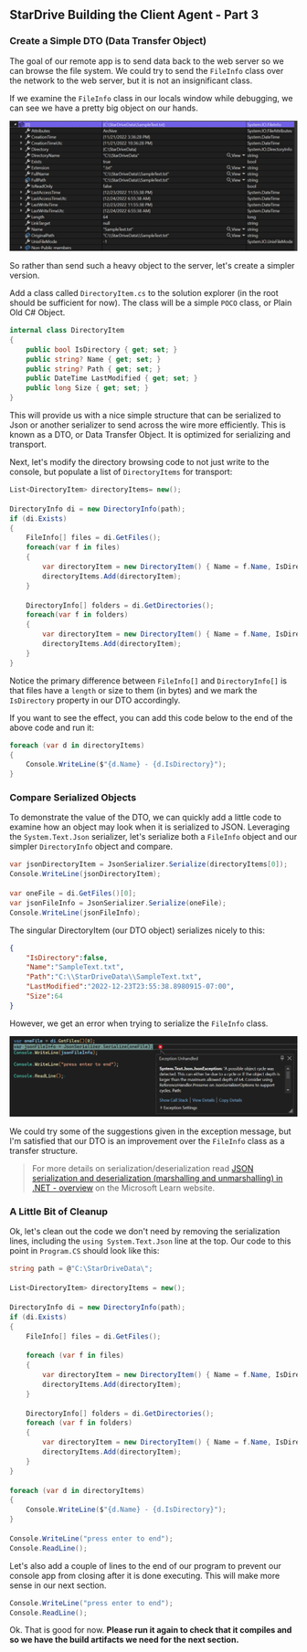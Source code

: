 ## StarDrive Building the Client Agent - Part 3

### Create a Simple DTO (Data Transfer Object)
The goal of our remote app is to send data back to the web server so we can browse the file system. We could try to send the `FileInfo` class over the network to the web server, but it is not an insignificant class.

If we examine the `FileInfo` class in our locals window while debugging, we can see we have a pretty big object on our hands.

![FileInfo class](images/part3/8-file-info-class.png)

So rather than send such a heavy object to the server, let's create a simpler version. 

Add a class called `DirectoryItem.cs` to the solution explorer (in the root should be sufficient for now). The class will be a simple `POCO` class, or Plain Old C# Object.

```C#
internal class DirectoryItem
{
    public bool IsDirectory { get; set; }
    public string? Name { get; set; }
    public string? Path { get; set; }
    public DateTime LastModified { get; set; }
    public long Size { get; set; }
}
```

This will provide us with a nice simple structure that can be serialized to Json or another serializer to send across the wire more efficiently. This is known as a DTO, or Data Transfer Object. It is optimized for serializing and transport.

Next, let's modify the directory browsing code to not just write to the console, but populate a list of `DirectoryItems` for transport:

```C#
List<DirectoryItem> directoryItems= new();

DirectoryInfo di = new DirectoryInfo(path);
if (di.Exists)
{
    FileInfo[] files = di.GetFiles();
    foreach(var f in files)
    {
        var directoryItem = new DirectoryItem() { Name = f.Name, IsDirectory = false, Path = f.FullName, LastModified = f.LastWriteTime, Size=f.Length };
        directoryItems.Add(directoryItem);
    }

    DirectoryInfo[] folders = di.GetDirectories();
    foreach(var f in folders)
    {
        var directoryItem = new DirectoryItem() { Name = f.Name, IsDirectory=true, Path=f.FullName, LastModified=f.LastWriteTime };
        directoryItems.Add(directoryItem);
    }
}
```
Notice the primary difference between `FileInfo[]` and `DirectoryInfo[]` is that files have a `length` or size to them (in bytes) and we mark the `IsDirectory` property in our DTO accordingly.

If you want to see the effect, you can add this code below to the end of the above code and run it:

```C#
foreach (var d in directoryItems)
{
    Console.WriteLine($"{d.Name} - {d.IsDirectory}");
}
```

### Compare Serialized Objects
To demonstrate the value of the DTO, we can quickly add a little code to examine how an object may look when it is serialized to JSON. Leveraging the `System.Text.Json` serializer, let's serialize both a `FileInfo` object and our simpler `DirectoryInfo` object and compare.


```C#
var jsonDirectoryItem = JsonSerializer.Serialize(directoryItems[0]);
Console.WriteLine(jsonDirectoryItem);

var oneFile = di.GetFiles()[0];
var jsonFileInfo = JsonSerializer.Serialize(oneFile);
Console.WriteLine(jsonFileInfo);
```

The singular DirectoryItem (our DTO object) serializes nicely to this:

```json
{
    "IsDirectory":false,
    "Name":"SampleText.txt",
    "Path":"C:\\StarDriveData\\SampleText.txt",
    "LastModified":"2022-12-23T23:55:38.8980915-07:00",
    "Size":64
}
```

However, we get an error when trying to serialize the `FileInfo` class.

![serializer chokes on the FileInfo class](images/part3/9-serialize-error.png)

We could try some of the suggestions given in the exception message, but I'm satisfied that our DTO is an improvement over the `FileInfo` class as a transfer structure.

>For more details on serialization/deserialization read [JSON serialization and deserialization (marshalling and unmarshalling) in .NET - overview](https://learn.microsoft.com/en-us/dotnet/standard/serialization/system-text-json/overview) on the Microsoft Learn website.

### A  Little Bit of Cleanup
Ok, let's clean out the code we don't need by removing the serialization lines, including the `using System.Text.Json` line at the top. Our code to this point in `Program.CS` should look like this:
```C#
string path = @"C:\StarDriveData\";

List<DirectoryItem> directoryItems = new();

DirectoryInfo di = new DirectoryInfo(path);
if (di.Exists)
{
    FileInfo[] files = di.GetFiles();

    foreach (var f in files)
    {
        var directoryItem = new DirectoryItem() { Name = f.Name, IsDirectory = false, Path = f.FullName, LastModified = f.LastWriteTime, Size = f.Length };
        directoryItems.Add(directoryItem);
    }

    DirectoryInfo[] folders = di.GetDirectories();
    foreach (var f in folders)
    {
        var directoryItem = new DirectoryItem() { Name = f.Name, IsDirectory = true, Path = f.FullName, LastModified = f.LastWriteTime };
        directoryItems.Add(directoryItem);
    }
}

foreach (var d in directoryItems)
{
    Console.WriteLine($"{d.Name} - {d.IsDirectory}");
}

Console.WriteLine("press enter to end");
Console.ReadLine();
```

Let's also add a couple of lines to the end of our program to prevent our console app from closing after it is done executing. This will make more sense in our next section.

```C#
Console.WriteLine("press enter to end");
Console.ReadLine();
```
Ok. That is good for now. **Please run it again to check that it compiles and so we have the build artifacts we need for the next section.**